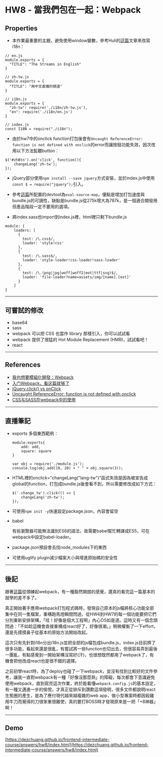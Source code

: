 
# HW8 - 當我們包在一起：Webpack

## Properties
* 本作業最重要的主題，避免使用window變數，參考Huli的[這篇](http://ithelp.ithome.com.tw/articles/10188007)文章來改寫i18n：

```
// en.js
module.exports = {
  "TITLE": "The Streams in English"
}

// zh-tw.js
module.exports = {
  "TITLE": "用中文直播的頻道"
}

// i18n.js
module.exports = {
  "zh-tw": require('./i18n/zh-tw.js'),
  "en": require('./i18n/en.js')
}

// index.js
const I18N = require("./i18n");
```

* 由於hw7中的onclick function打包後會有`Uncaught ReferenceError: function is not defined with onclick`的error而讓按鈕功能失效，因次改用以下方法監聽button：

```
$('#zhBtn').on('click', function(){
	changeLang('zh-tw');
});
```

* jQuery部分使用`npm install --save jquery`方式安裝，並於index.js中使用`const $ = require("jquery");`引入。

* 參考[這篇](http://www.jianshu.com/p/42e11515c10f)所配置的devtool為`eval-source-map`，優點是增加打包速度與bundle.js的可讀性，缺點是bundle.js從275k增大為787k，是一個適合開發用但產品階段一定不要用的選項。

* 將index.sass也import到index.js裡，html裡只剩下bundle.js

```
module: {
    loaders: [
      {
        test: /\.css$/,
        loader: 'style!css'
      },
      {
        test: /\.sass$/,
        loader: 'style-loader!css-loader!sass-loader'
      },
      {
        test: /\.(png|jpg|woff|woff2|eot|ttf|svg)$/,
        loader: 'file-loader?name=assets/img/[name].[ext]'
      }
    ]
}
```


---

## 可嘗試的修改
* base64
* sass
* webpack 可以把 CSS 也當作 library 那樣引入，你可以試試看
* webpack 提供了很猛的 Hot Module Replacement (HMR)，試試看吧！
* react

---

## References
* [我也想要模組化開發：Webpack](http://ithelp.ithome.com.tw/articles/10188007)
* [入门Webpack，看这篇就够了](http://www.jianshu.com/p/42e11515c10f)
* [jQuery.click() vs onClick](https://stackoverflow.com/questions/12627443/jquery-click-vs-onclick/12627478#12627478)
* [Uncaught ReferenceError: function is not defined with onclick](https://stackoverflow.com/questions/17378199/uncaught-referenceerror-function-is-not-defined-with-onclick)
* [CSS与SASS在webpack中的使用](http://www.jianshu.com/p/a552aef2d1a1)


---

## 直播筆記

* exports 多個東西範例：

	```
	module.exports{
		add: add,
		square: square
	}
	
	var obj = require('./module.js');
	console.log(obj.add(10, 20) + " " + obj.square(3));
	
	```

* HTML裡的onclick="changeLang("lang-tw")"函式失效是因為被宣告成global的function，打包成bundle.js後會看不到，所以需要修改成如下方式：

	```
	$('.change_tw').click(() => {
		changeLang('zh-tw');
	});
	```

* 可使用`npm init -y`快速設定package.json，內容會留空

* babel

	有些瀏覽器可能無法識別ES6的語法，故需要babel幫忙轉譯成ES5，可在webpack中設定babel-loader。

* package.json預設會去找node_modules下的東西
* 可使用uglify plugin減少檔案大小與增進原始碼的安全性

---

## 後記
跟著[這篇](http://www.jianshu.com/p/42e11515c10f)從頭練起webpack，有一種豁然開朗的感覺，還真的看完這一篇基本的就學的差不多了。

真正開始著手應用webpack打包程式碼時，發現自己原本的js檔將核心功能全部集中在同一隻檔案，重構跑馬燈瞬間閃過，從HW4到HW7的每一個功能要把它們分別重新安排架構，「哇！好像是個大工程啊」內心OS如是道。這時又有一個念頭閃過：「不如趁這機會直接重構成react好了，好像很潮。」稍微權衡了一下effort，還是先摸摸鼻子從基本的原始方法開始改起。

這次只有先針對i18n分出i18n.js並把全部的js檔包成bundle.js，index.js目前擠了很多功能，看起來還是很亂，有嘗試將一些function也切出去，但很容易弄到最後一團亂，有點感覺到一開始架構沒寫好(汗)，也很想既然都用了webpack了，有機會把他改成react也是很不錯的選擇。

之前初學react時，為了deploy也碰了一下webpack，並沒有找到比較好的文件參考，讓我一直對webpack有一種「好像沒那麼熟」的障礙，每次都會下意識避免使用webpack，直到寫完這次作業，終於能看懂`webpack.config.js`的基本設定，有一種又邁進一步的愉悅，才真正從排斥到讚歎這項發明，很多文件都說明react生態圈的產生，是為了應付現代越來越複雜的web app，做小型專案時都因殺雞用牛刀而覺得的刀很笨重很難使，真的要打BOSS時才發現原來是一把「+8神器」啊！

---

## Demo
[https://dezchuang.github.io/frontend-intermediate-course/answers/hw8/index.html](https://dezchuang.github.io/frontend-intermediate-course/answers/hw8/index.html)
